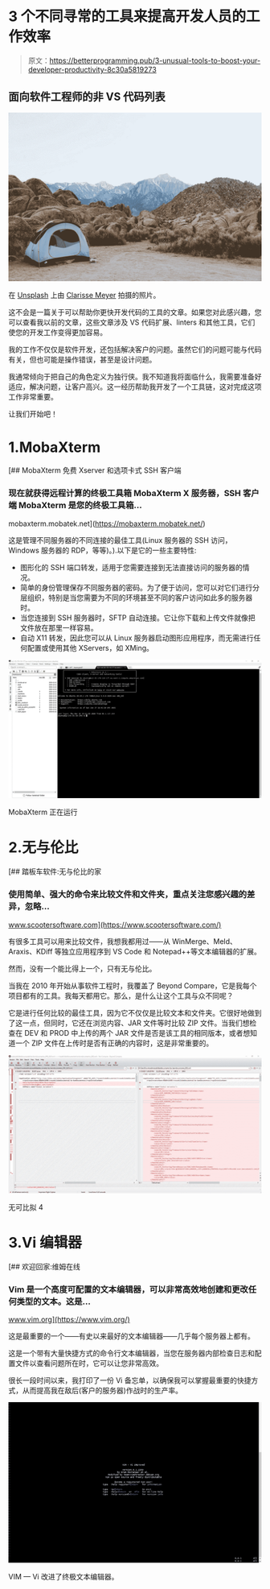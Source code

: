 # 3 个不同寻常的工具来提高开发人员的工作效率

> 原文：<https://betterprogramming.pub/3-unusual-tools-to-boost-your-developer-productivity-8c30a5819273>

## 面向软件工程师的非 VS 代码列表

![](img/2a1d1780a63103605b32397669aa7eaf.png)

在 [Unsplash](https://unsplash.com?utm_source=medium&utm_medium=referral) 上由 [Clarisse Meyer](https://unsplash.com/@clarissemeyer?utm_source=medium&utm_medium=referral) 拍摄的照片。

这不会是一篇关于可以帮助你更快开发代码的工具的文章。如果您对此感兴趣，您可以查看我以前的文章，这些文章涉及 VS 代码扩展、linters 和其他工具，它们使您的开发工作变得更加容易。

我的工作不仅仅是软件开发，还包括解决客户的问题。虽然它们的问题可能与代码有关，但也可能是操作错误，甚至是设计问题。

我通常倾向于把自己的角色定义为独行侠。我不知道我将面临什么，我需要准备好适应，解决问题，让客户高兴。这一经历帮助我开发了一个工具链，这对完成这项工作非常重要。

让我们开始吧！

# 1.MobaXterm

[](https://mobaxterm.mobatek.net/) [## MobaXterm 免费 Xserver 和选项卡式 SSH 客户端

### 现在就获得远程计算的终极工具箱 MobaXterm X 服务器，SSH 客户端 MobaXterm 是您的终极工具箱…

mobaxterm.mobatek.net](https://mobaxterm.mobatek.net/) 

这是管理不同服务器的不同连接的最佳工具(Linux 服务器的 SSH 访问，Windows 服务器的 RDP，等等)。).以下是它的一些主要特性:

*   图形化的 SSH 端口转发，适用于您需要连接到无法直接访问的服务器的情况。
*   简单的身份管理保存不同服务器的密码。为了便于访问，您可以对它们进行分层组织，特别是当您需要为不同的环境甚至不同的客户访问如此多的服务器时。
*   当您连接到 SSH 服务器时，SFTP 自动连接。它让你下载和上传文件就像把文件放在那里一样容易。
*   自动 X11 转发，因此您可以从 Linux 服务器启动图形应用程序，而无需进行任何配置或使用其他 XServers，如 XMing。

![](img/040f2934772f5c1e616406ed9305350b.png)

MobaXterm 正在运行

# 2.无与伦比

[](https://www.scootersoftware.com/) [## 踏板车软件:无与伦比的家

### 使用简单、强大的命令来比较文件和文件夹，重点关注您感兴趣的差异，忽略…

www.scootersoftware.com](https://www.scootersoftware.com/) 

有很多工具可以用来比较文件，我想我都用过——从 WinMerge、Meld、Araxis、KDiff 等独立应用程序到 VS Code 和 Notepad++等文本编辑器的扩展。

然而，没有一个能比得上一个，只有无与伦比。

当我在 2010 年开始从事软件工程时，我覆盖了 Beyond Compare，它是我每个项目都有的工具。我每天都用它。那么，是什么让这个工具与众不同呢？

它是进行任何比较的最佳工具，因为它不仅仅是比较文本和文件夹。它很好地做到了这一点，但同时，它还在浏览内容、JAR 文件等时比较 ZIP 文件。当我们想检查在 DEV 和 PROD 中上传的两个 JAR 文件是否是该工具的相同版本，或者想知道一个 ZIP 文件在上传时是否有正确的内容时，这是非常重要的。

![](img/1b401dfaa5d78f0c27fcd7995c685c43.png)

无可比拟 4

# 3.Vi 编辑器

[](https://www.vim.org/) [## 欢迎回家:维姆在线

### Vim 是一个高度可配置的文本编辑器，可以非常高效地创建和更改任何类型的文本。这是…

www.vim.org](https://www.vim.org/) 

这是最重要的一个——有史以来最好的文本编辑器——几乎每个服务器上都有。

这是一个带有大量快捷方式的命令行文本编辑器，当您在服务器内部检查日志和配置文件以查看问题所在时，它可以让您非常高效。

很长一段时间以来，我打印了一份 Vi 备忘单，以确保我可以掌握最重要的快捷方式，从而提高我在敌后(客户的服务器)作战时的生产率。

![](img/0df56eb5f1f94cc439cc9d15c6e2908a.png)

VIM — Vi 改进了终极文本编辑器。